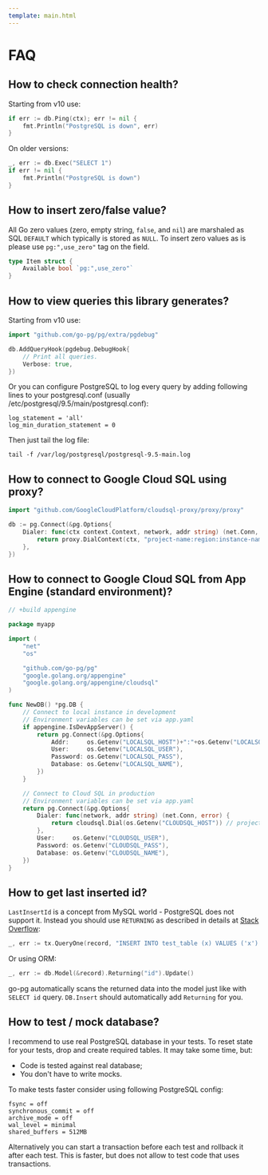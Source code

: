 ```yaml
---
template: main.html
---
```


# FAQ

## How to check connection health?

Starting from v10 use:

```go
if err := db.Ping(ctx); err != nil {
    fmt.Println("PostgreSQL is down", err)
}
```

On older versions:

```go
_, err := db.Exec("SELECT 1")
if err != nil {
    fmt.Println("PostgreSQL is down")
}
```

## How to insert zero/false value?

All Go zero values (zero, empty string, `false`, and `nil`) are marshaled as SQL `DEFAULT` which
typically is stored as `NULL`. To insert zero values as is please use `pg:",use_zero"` tag on the
field.

```go
type Item struct {
    Available bool `pg:",use_zero"`
}
```

## How to view queries this library generates?

Starting from v10 use:

```go
import "github.com/go-pg/pg/extra/pgdebug"

db.AddQueryHook(pgdebug.DebugHook{
    // Print all queries.
    Verbose: true,
})
```

Or you can configure PostgreSQL to log every query by adding following lines to your postgresql.conf
(usually /etc/postgresql/9.5/main/postgresql.conf):

```
log_statement = 'all'
log_min_duration_statement = 0
```

Then just tail the log file:

```shell
tail -f /var/log/postgresql/postgresql-9.5-main.log
```

## How to connect to Google Cloud SQL using proxy?

```go
import "github.com/GoogleCloudPlatform/cloudsql-proxy/proxy/proxy"

db := pg.Connect(&pg.Options{
    Dialer: func(ctx context.Context, network, addr string) (net.Conn, error) {
        return proxy.DialContext(ctx, "project-name:region:instance-name")
    },
})
```

## How to connect to Google Cloud SQL from App Engine (standard environment)?

```go
// +build appengine

package myapp

import (
    "net"
    "os"

    "github.com/go-pg/pg"
    "google.golang.org/appengine"
    "google.golang.org/appengine/cloudsql"
)

func NewDB() *pg.DB {
    // Connect to local instance in development
    // Environment variables can be set via app.yaml
    if appengine.IsDevAppServer() {
        return pg.Connect(&pg.Options{
            Addr:     os.Getenv("LOCALSQL_HOST")+":"+os.Getenv("LOCALSQL_PORT"),
            User:     os.Getenv("LOCALSQL_USER"),
            Password: os.Getenv("LOCALSQL_PASS"),
            Database: os.Getenv("LOCALSQL_NAME"),
        })
    }

    // Connect to Cloud SQL in production
    // Environment variables can be set via app.yaml
    return pg.Connect(&pg.Options{
        Dialer: func(network, addr string) (net.Conn, error) {
            return cloudsql.Dial(os.Getenv("CLOUDSQL_HOST")) // project-name:region:instance-name
        },
        User:     os.Getenv("CLOUDSQL_USER"),
        Password: os.Getenv("CLOUDSQL_PASS"),
        Database: os.Getenv("CLOUDSQL_NAME"),
    })
}
```

## How to get last inserted id?

`LastInsertId` is a concept from MySQL world - PostgreSQL does not support it. Instead you should
use `RETURNING` as described in details at
[Stack Overflow](https://stackoverflow.com/questions/2944297/postgresql-function-for-last-inserted-id):

```go
_, err := tx.QueryOne(record, "INSERT INTO test_table (x) VALUES ('x') RETURNING id", record)
```

Or using ORM:

```go
_, err := db.Model(&record).Returning("id").Update()
```

go-pg automatically scans the returned data into the model just like with `SELECT id` query.
`DB.Insert` should automatically add `Returning` for you.

## How to test / mock database?

I recommend to use real PostgreSQL database in your tests. To reset state for your tests, drop and
create required tables. It may take some time, but:

- Code is tested against real database;
- You don't have to write mocks.

To make tests faster consider using following PostgreSQL config:

```
fsync = off
synchronous_commit = off
archive_mode = off
wal_level = minimal
shared_buffers = 512MB
```

Alternatively you can start a transaction before each test and rollback it after each test. This is
faster, but does not allow to test code that uses transactions.
